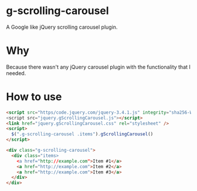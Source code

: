 # g-scrolling-carousel
A Google like jQuery scrolling carousel plugin.

# Why
Because there wasn't any jQuery carousel plugin with the functionality that I needed.

# How to use
```html
<script src="https/code.jquery.com/jquery-3.4.1.js" integrity="sha256-WpOohJOqMqqyKL9FccASB9O0KwACQJpFTUBLTYOVvVU=" crossorigin="anonymous"</script> 
<script src="jquery.gScrollingCarousel.js"></script> 
<link href="jquery.gScrollingCarousel.css" rel="stylesheet" />
<script>
  $(".g-scrolling-carousel .items").gScrollingCarousel()
</script>

<div class="g-scrolling-carousel">
  <div class="items>
    <a href="http://example.com">Item #1</a>
    <a href="http://example.com">Item #2</a>
    <a href="http://example.com">Item #3</a>
  </div>
</div>
```
